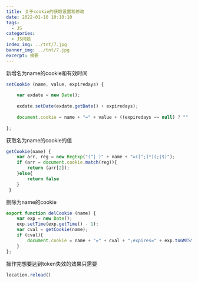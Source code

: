 ```yaml
---
title: 关于cookie的获取设置和修改
date: 2022-01-10 10:10:10
tags:
  - JS
categories:
  - JS问题
index_img: ../tnt/7.jpg
banner_img: ../tnt/7.jpg
excerpt: 摘要
---
```



新增名为name的cookie和有效时间
```js
setCookie (name, value, expiredays) {
 
    var exdate = new Date();
 
    exdate.setDate(exdate.getDate() + expiredays);
 
    document.cookie = name + "=" + value + ((expiredays == null) ? "" : ";expires=" + exdate.toGMTString());
 
};
```
获取名为name的cookie的值

```js
getCookie(name) {
	var arr, reg = new RegExp("(^| )" + name + "=([^;]*)(;|$)");
	if (arr = document.cookie.match(reg)){
   		return (arr[2]);
  	}else{
		return false
	}
 }
```
删除为name的cookie

```js
export function delCookie (name) {
	var exp = new Date();
	exp.setTime(exp.getTime() - 1);
	var cval = getCookie(name);
	if (cval){
	 	document.cookie = name + "=" + cval + ";expires=" + exp.toGMTString();
	}
};
```
操作完想要达到token失效的效果只需要

```js
location.reload()
```
